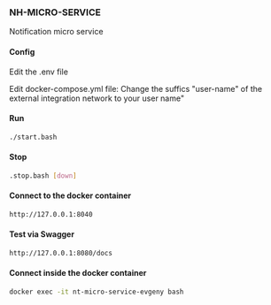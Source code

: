 ### NH-MICRO-SERVICE ###
Notification micro service

#### Config ####
Edit the .env file

Edit docker-compose.yml file:
    Change the suffics "user-name" of the external integration network to your user name"

#### Run ####
```bash
./start.bash
```

#### Stop ####
```bash
.stop.bash [down]
```

#### Connect to the docker container ####
```bash
http://127.0.0.1:8040
```

#### Test via Swagger ####
```bash
http://127.0.0.1:8080/docs
```

#### Connect inside the docker container ####
```bash
docker exec -it nt-micro-service-evgeny bash
```
